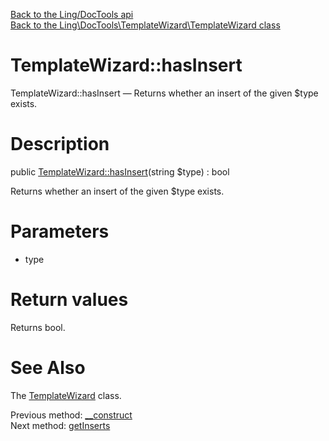 [Back to the Ling/DocTools api](https://github.com/lingtalfi/DocTools/blob/master/doc/api/Ling/DocTools.md)<br>
[Back to the Ling\DocTools\TemplateWizard\TemplateWizard class](https://github.com/lingtalfi/DocTools/blob/master/doc/api/Ling/DocTools/TemplateWizard/TemplateWizard.md)


TemplateWizard::hasInsert
================



TemplateWizard::hasInsert — Returns whether an insert of the given $type exists.




Description
================


public [TemplateWizard::hasInsert](https://github.com/lingtalfi/DocTools/blob/master/doc/api/Ling/DocTools/TemplateWizard/TemplateWizard/hasInsert.md)(string $type) : bool




Returns whether an insert of the given $type exists.




Parameters
================


- type

    


Return values
================

Returns bool.








See Also
================

The [TemplateWizard](https://github.com/lingtalfi/DocTools/blob/master/doc/api/Ling/DocTools/TemplateWizard/TemplateWizard.md) class.

Previous method: [__construct](https://github.com/lingtalfi/DocTools/blob/master/doc/api/Ling/DocTools/TemplateWizard/TemplateWizard/__construct.md)<br>Next method: [getInserts](https://github.com/lingtalfi/DocTools/blob/master/doc/api/Ling/DocTools/TemplateWizard/TemplateWizard/getInserts.md)<br>

